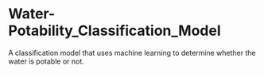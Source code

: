 # Water-Potability_Classification_Model
A classification model that uses machine learning to determine whether the water is potable or not.
